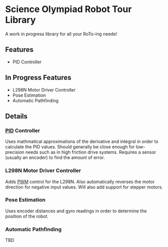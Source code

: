 # Science Olympiad Robot Tour Library
A work in progress library for all your RoTo-ing needs!

## Features
- PID Controller

## In Progress Features
- L298N Motor Driver Controller
- Pose Estimation
- Automatic Pathfinding

## Details

### [PID](https://en.wikipedia.org/wiki/Proportional%E2%80%93integral%E2%80%93derivative_controller) Controller
Uses mathmatical approximations of the derivative and integral in order to calculate the PID values.
Should generally be close enough for low-precision needs such as in high friction drive systems.
Requires a sensor (usually an encoder) to find the amount of error.

### L298N Motor Driver Controller
Adds [PWM](https://en.wikipedia.org/wiki/Pulse-width_modulation) control for the L298N. Also automatically reverses
the motor direction for negative input values. Will also add support for stepper motors.

### Pose Estimation
Uses encoder distances and gyro readings in order to determine the position of the robot.

### Automatic Pathfinding
TBD
